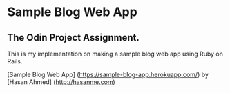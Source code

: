 # Sample Blog Web App

## The Odin Project Assignment.

This is my implementation on making a sample blog web app using Ruby on Rails.

[Sample Blog Web App] (https://sample-blog-app.herokuapp.com/) by [Hasan Ahmed] (http://hasanme.com)



